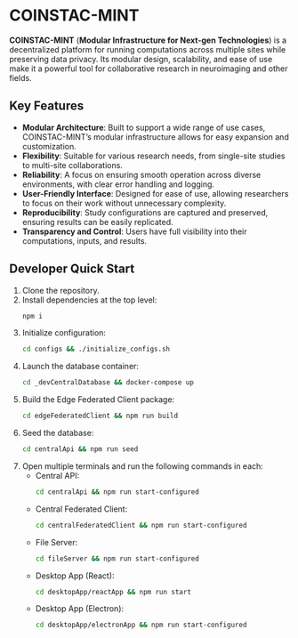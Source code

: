 # COINSTAC-MINT

**COINSTAC-MINT** (**Modular Infrastructure for Next-gen Technologies**) is a decentralized platform for running computations across multiple sites while preserving data privacy. Its modular design, scalability, and ease of use make it a powerful tool for collaborative research in neuroimaging and other fields.

## Key Features

- **Modular Architecture**: Built to support a wide range of use cases, COINSTAC-MINT’s modular infrastructure allows for easy expansion and customization.
- **Flexibility**: Suitable for various research needs, from single-site studies to multi-site collaborations.
- **Reliability**: A focus on ensuring smooth operation across diverse environments, with clear error handling and logging.
- **User-Friendly Interface**: Designed for ease of use, allowing researchers to focus on their work without unnecessary complexity.
- **Reproducibility**: Study configurations are captured and preserved, ensuring results can be easily replicated.
- **Transparency and Control**: Users have full visibility into their computations, inputs, and results.

## Developer Quick Start

1. Clone the repository.
2. Install dependencies at the top level:
   ```bash
   npm i
   ```
3. Initialize configuration:
   ```bash
   cd configs && ./initialize_configs.sh
   ```
4. Launch the database container:
   ```bash
   cd _devCentralDatabase && docker-compose up
   ```
5. Build the Edge Federated Client package:
   ```bash
   cd edgeFederatedClient && npm run build
   ```
6. Seed the database:
   ```bash
   cd centralApi && npm run seed
   ```
7. Open multiple terminals and run the following commands in each:
   - Central API:
     ```bash
     cd centralApi && npm run start-configured
     ```
   - Central Federated Client:
     ```bash
     cd centralFederatedClient && npm run start-configured
     ```
   - File Server:
     ```bash
     cd fileServer && npm run start-configured
     ```
   - Desktop App (React):
     ```bash
     cd desktopApp/reactApp && npm run start
     ```
   - Desktop App (Electron):
     ```bash
     cd desktopApp/electronApp && npm run start-configured
     ```
